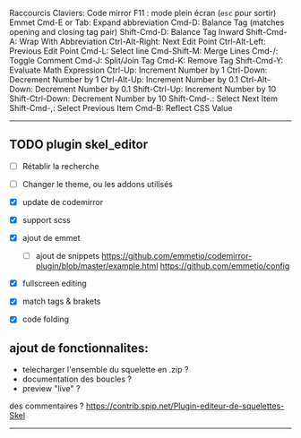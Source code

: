 
Raccourcis Claviers:
Code mirror
F11 : mode plein écran (`esc` pour sortir)
Emmet
Cmd-E or Tab: Expand abbreviation
Cmd-D: Balance Tag (matches opening and closing tag pair)
Shift-Cmd-D: Balance Tag Inward
Shift-Cmd-A: Wrap With Abbreviation
Ctrl-Alt-Right: Next Edit Point
Ctrl-Alt-Left: Previous Edit Point
Cmd-L: Select line
Cmd-Shift-M: Merge Lines
Cmd-/: Toggle Comment
Cmd-J: Split/Join Tag
Cmd-K: Remove Tag
Shift-Cmd-Y: Evaluate Math Expression
Ctrl-Up: Increment Number by 1
Ctrl-Down: Decrement Number by 1
Ctrl-Alt-Up: Increment Number by 0.1
Ctrl-Alt-Down: Decrement Number by 0.1
Shift-Ctrl-Up: Increment Number by 10
Shift-Ctrl-Down: Decrement Number by 10
Shift-Cmd-.: Select Next Item
Shift-Cmd-,: Select Previous Item
Cmd-B: Reflect CSS Value


---------------------------------------------
TODO plugin skel_editor
---------------------------------------------

- [ ] Rétablir la recherche
- [ ] Changer le theme, ou les addons utilisés

- [X] update de codemirror
- [X] support scss
- [X] ajout de emmet
  - [ ] ajout de snippets
        https://github.com/emmetio/codemirror-plugin/blob/master/example.html
        https://github.com/emmetio/config
- [X] fullscreen editing
- [X] match tags & brakets
- [X] code folding


ajout de fonctionnalites:
----------------------------
- telecharger l'ensemble du squelette en .zip ?
- documentation des boucles ?
- preview "live" ?

des commentaires ?
https://contrib.spip.net/Plugin-editeur-de-squelettes-Skel


---------------------------------------------
